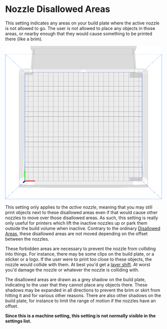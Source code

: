Nozzle Disallowed Areas
====
This setting indicates any areas on your build plate where the active nozzle is not allowed to go. The user is not allowed to place any objects in those areas, or nearby enough that they would cause something to be printed there (like a brim).

![Grey patches denote disallowed areas around where the clips are on the build plate](../images/machine_disallowed_areas.png)

This setting only applies to the *active nozzle*, meaning that you may still print objects next to these disallowed areas even if that would cause other nozzles to move over those disallowed areas. As such, this setting is really only useful for printers which lift the inactive nozzles up or park them outside the build volume when inactive. Contrary to the ordinary [Disallowed Areas](machine_disallowed_areas.md), these disallowed areas are not moved depending on the offset between the nozzles.

These forbidden areas are necessary to prevent the nozzle from colliding into things. For instance, there may be some clips on the build plate, or a sticker or a logo. If the user were to print too close to these objects, the nozzle would collide with them. At best you'd get a [layer shift](../troubleshooting/layer_shift.md). At worst you'd damage the nozzle or whatever the nozzle is colliding with.

The disallowed areas are drawn as a grey shadow on the build plate, indicating to the user that they cannot place any objects there. These shadows may be expanded in all directions to prevent the brim or skirt from hitting it and for various other reasons. There are also other shadows on the build plate, for instance to limit the range of motion if the nozzles have an offset.

**Since this is a machine setting, this setting is not normally visible in the settings list.**